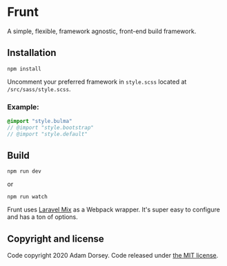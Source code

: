# Frunt
A simple, flexible, framework agnostic, front-end build framework.

## Installation

```shell
npm install
```

Uncomment your preferred framework in `style.scss` located at `/src/sass/style.scss`. 

### Example:

```sass
@import "style.bulma"
// @import "style.bootstrap"
// @import "style.default"
```

## Build

```shell
npm run dev
```

or

```shell
npm run watch
```

Frunt uses [Laravel Mix](https://laravel-mix.com/docs/5.0/basic-example) as a Webpack wrapper. It's super easy to configure and has a ton of options.

## Copyright and license

Code copyright 2020 Adam Dorsey. Code released under [the MIT license](https://github.com/adamthedorsey/frunt/blob/master/LICENSE).
